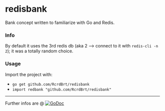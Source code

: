 # redisbank
Bank concept written to familiarize with Go and Redis.

### Info
By default it uses the 3rd redis db (aka 2 --> connect to it with `redis-cli -n 2`); it was a totally random choice.

### Usage
Import the project with:
- `go get github.com/RcrdBrt/redisbank`
- `import redbank "github.com/RcrdBrt/redisbank"`
---
Further infos are @ [![GoDoc](https://godoc.org/github.com/RcrdBrt/redis_bank?status.svg)](https://godoc.org/github.com/RcrdBrt/redis_bank)
